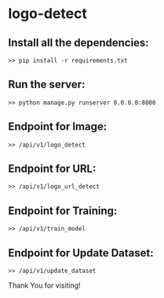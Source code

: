# logo-detect

## Install all the dependencies:
	>> pip install -r requirements.txt

## Run the server:
	>> python manage.py runserver 0.0.0.0:8000

## Endpoint for Image:
	>> /api/v1/logo_detect
## Endpoint for URL:
	>> /api/v1/logo_url_detect
## Endpoint for Training:
	>> /api/v1/train_model
## Endpoint for Update Dataset:
	>> /api/v1/update_dataset

Thank You for visiting!
